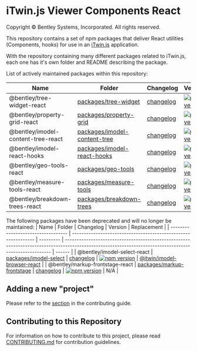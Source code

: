 # iTwin.js Viewer Components React

Copyright © Bentley Systems, Incorporated. All rights reserved.

This repository contains a set of npm packages that deliver React utilities (Components, hooks) for use in an [iTwin.js](https://itwinjs.org) application.

With the repository containing many different packages related to iTwin.js, each one has it's own folder and README describing the package.

List of actively maintained packages within this repository:

| Name                               | Folder                                                         | Changelog                                                | Version                                                                                                                                                |
| ---------------------------------- | -------------------------------------------------------------- | -------------------------------------------------------- | ------------------------------------------------------------------------------------------------------------------------------------------------------ |
| @bentley/tree-widget-react         | [packages/tree-widget](./packages/tree-widget/)                | [changelog](./packages/tree-widget/CHANGELOG.md)         | [![npm version](https://badge.fury.io/js/%40bentley%2Ftree-widget-react.svg)](https://badge.fury.io/js/%40bentley%2Ftree-widget-react)                 |
| @bentley/property-grid-react       | [packages/property-grid](./packages/property-grid)             | [changelog](./packages/property-grid/CHANGELOG.md)       | [![npm version](https://badge.fury.io/js/%40bentley%2Fproperty-grid-react.svg)](https://badge.fury.io/js/%40bentley%2Fproperty-grid-react)             |
| @bentley/imodel-content-tree-react | [packages/imodel-content-tree](./packages/imodel-content-tree) | [changelog](./packages/imodel-content-tree/CHANGELOG.md) | [![npm version](https://badge.fury.io/js/%40bentley%2Fimodel-content-tree-react.svg)](https://badge.fury.io/js/%40bentley%2Fimodel-content-tree-react) |
| @bentley/imodel-react-hooks        | [packages/imodel-react-hooks](./packages/imodel-react-hooks)   | [changelog](./packages/imodel-react-hooks/CHANGELOG.md)  | [![npm version](https://badge.fury.io/js/%40bentley%2Fimodel-react-hooks.svg)](https://badge.fury.io/js/%40bentley%2Fimodel-react-hooks)               |
| @bentley/geo-tools-react           | [packages/geo-tools](./packages/geo-tools)                     | [changelog](./packages/geo-tools/CHANGELOG.md)           | [![npm version](https://badge.fury.io/js/%40bentley%2Fgeo-tools-react.svg)](https://badge.fury.io/js/%40bentley%2Fgeo-tools-react)                     |
| @bentley/measure-tools-react       | [packages/measure-tools](./packages/measure-tools)             | [changelog](./packages/measure-tools/CHANGELOG.md)       | [![npm version](https://badge.fury.io/js/%40bentley%2Fmeasure-tools-react.svg)](https://badge.fury.io/js/%40bentley%2Fmeasure-tools-react)             |
| @bentley/breakdown-trees-react     | [packages/breakdown-trees](./packages/breakdown-trees)         | [changelog](./packages/breakdown-trees/CHANGELOG.md)     | [![npm version](https://badge.fury.io/js/%40bentley%2Fbreakdown-trees-react.svg)](https://badge.fury.io/js/%40bentley%2Fbreakdown-trees-react)         |

The following packages have been deprecated and will no longer be maintained:
| Name | Folder | Changelog | Version | Replacement |
| ---------------------------------- | -------------------------------------------------------------- | --------- | ------------------------------------------------------------------------------------------------------------------------------------------------------ | ------ |
| @bentley/imodel-select-react | [packages/imodel-select](./packages/imodel-select/) | [changelog](./packages/imodel-select/CHANGELOG.md) | [![npm version](https://badge.fury.io/js/%40bentley%2Fimodel-select-react.svg)](https://badge.fury.io/js/%40bentley%2Fimodel-select-react) | [@itwin/imodel-browser-react](https://www.npmjs.com/package/@itwin/imodel-browser-react) |
| @bentley/markup-frontstage-react | [packages/markup-frontstage](./packages/markup-frontstage/) | [changelog](./packages/markup-frontstage/CHANGELOG.md) | [![npm version](https://badge.fury.io/js/%40bentley%2Fmarkup-frontstage-react.svg)](https://badge.fury.io/js/%40bentley%2Fmarkup-frontstage-react) | N/A |

## Adding a new "project"

Please refer to the [section](CONTRIBUTING.md#adding-a-new-project) in the contributing guide.

## Contributing to this Repository

For information on how to contribute to this project, please read [CONTRIBUTING.md](CONTRIBUTING.md) for contribution guidelines.
